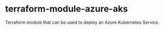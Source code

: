 # terraform-module-azure-aks
Terraform module that can be used to deploy an Azure Kubernetes Service.

<!-- BEGINNING OF PRE-COMMIT-TERRAFORM DOCS HOOK -->
<!-- END OF PRE-COMMIT-TERRAFORM DOCS HOOK -->
